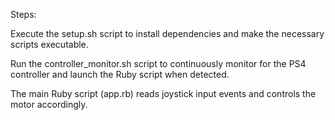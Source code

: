 Steps:

Execute the setup.sh script to install dependencies and make the necessary scripts executable.

Run the controller_monitor.sh script to continuously monitor for the PS4 controller and launch the Ruby script when detected.

The main Ruby script (app.rb) reads joystick input events and controls the motor accordingly.
